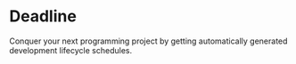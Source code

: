 # Deadline
Conquer your next programming project by getting automatically generated development lifecycle schedules.
